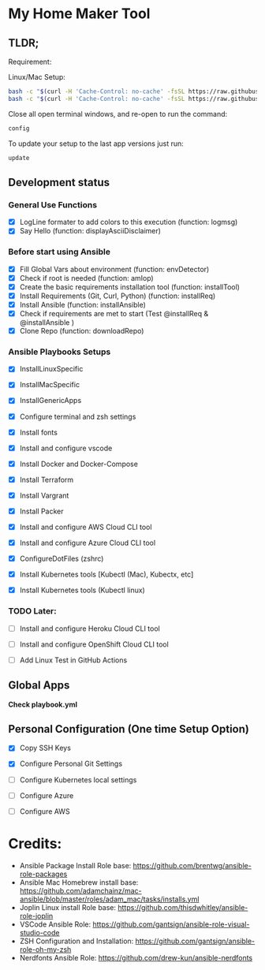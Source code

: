 # My Home Maker Tool

## TLDR; 

Requirement:

Linux/Mac Setup:

```bash
bash -c "$(curl -H 'Cache-Control: no-cache' -fsSL https://raw.githubusercontent.com/daco-tech/myHomeMaker/master/configure.sh)"
bash -c "$(curl -H 'Cache-Control: no-cache' -fsSL https://raw.githubusercontent.com/daco-tech/myHomeMaker/master/installLinuxMac.sh)"
```

Close all open terminal windows, and re-open to run the command:

```bash
config
```

To update your setup to the last app versions just run:

```bash
update
```

## Development status

### General Use Functions

- [x] LogLine formater to add colors to this execution (function: logmsg)
- [x] Say Hello (function: displayAsciiDisclaimer)

### Before start using Ansible


- [x] Fill Global Vars about environment (function: envDetector)
- [x] Check if root is needed (function: amIop)
- [x] Create the basic requirements installation tool (function: installTool)
- [x] Install Requirements (Git, Curl, Python) (function: installReq)
- [x] Install Ansible (function: installAnsible)
- [x] Check if requirements are met to start (Test @installReq & @installAnsible )
- [x] Clone Repo (function: downloadRepo)

### Ansible Playbooks Setups

- [x] InstallLinuxSpecific
- [x] InstallMacSpecific
- [x] InstallGenericApps
- [x] Configure terminal and zsh settings
- [x] Install fonts
- [x] Install and configure vscode
- [x] Install Docker and Docker-Compose
- [x] Install Terraform
- [x] Install Vargrant
- [x] Install Packer
- [x] Install and configure AWS Cloud CLI tool
- [x] Install and configure Azure Cloud CLI tool
- [x] ConfigureDotFiles (zshrc)
- [x] Install Kubernetes tools [Kubectl (Mac), Kubectx, etc]
- [x] Install Kubernetes tools (Kubectl linux)


### TODO Later:

- [ ] Install and configure Heroku Cloud CLI tool
- [ ] Install and configure OpenShift Cloud CLI tool
- [ ] Add Linux Test in GitHub Actions


## Global Apps

**Check playbook.yml**

## Personal Configuration (One time Setup Option)
- [x] Copy SSH Keys
- [x] Configure Personal Git Settings
- [ ] Configure Kubernetes local settings
- [ ] Configure Azure
- [ ] Configure AWS



# Credits:

- Ansible Package Install Role base: https://github.com/brentwg/ansible-role-packages
- Ansible Mac Homebrew install base: https://github.com/adamchainz/mac-ansible/blob/master/roles/adam_mac/tasks/installs.yml
- Joplin Linux install Role base: https://github.com/thisdwhitley/ansible-role-joplin
- VSCode Ansible Role: https://github.com/gantsign/ansible-role-visual-studio-code
- ZSH Configuration and Installation: https://github.com/gantsign/ansible-role-oh-my-zsh
- Nerdfonts Ansible Role: https://github.com/drew-kun/ansible-nerdfonts


